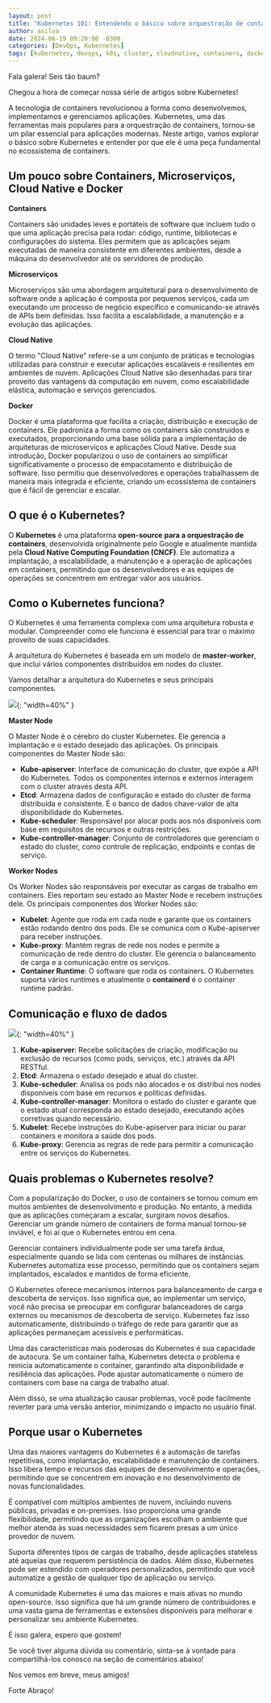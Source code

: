 ```yaml
---
layout: post
title: "Kubernetes 101: Entendendo o básico sobre orquestração de containers"
author: asilva
date: 2024-06-19 09:20:00 -0300
categories: [DevOps, Kubernetes]
tags: [kubernetes, devops, k8s, cluster, cloudnative, containers, docker, microservices]
---
```


Fala galera! Seis tão baum?

Chegou a hora de começar nossa série de artigos sobre Kubernetes!

A tecnologia de containers revolucionou a forma como desenvolvemos, implementamos e gerenciamos aplicações. Kubernetes, uma das ferramentas mais populares para a orquestração de containers, tornou-se um pilar essencial para aplicações modernas. Neste artigo, vamos explorar o básico sobre Kubernetes e entender por que ele é uma peça fundamental no ecossistema de containers.

## **Um pouco sobre Containers, Microserviços, Cloud Native e Docker**

**Containers**

Containers são unidades leves e portáteis de software que incluem tudo o que uma aplicação precisa para rodar: código, runtime, bibliotecas e configurações do sistema. Eles permitem que as aplicações sejam executadas de maneira consistente em diferentes ambientes, desde a máquina do desenvolvedor até os servidores de produção.

**Microserviços**

Microserviços são uma abordagem arquitetural para o desenvolvimento de software onde a aplicação é composta por pequenos serviços, cada um executando um processo de negócio específico e comunicando-se através de APIs bem definidas. Isso facilita a escalabilidade, a manutenção e a evolução das aplicações.

**Cloud Native**

O termo "Cloud Native" refere-se a um conjunto de práticas e tecnologias utilizadas para construir e executar aplicações escaláveis e resilientes em ambientes de nuvem. Aplicações Cloud Native são desenhadas para tirar proveito das vantagens da computação em nuvem, como escalabilidade elástica, automação e serviços gerenciados.

**Docker**

Docker é uma plataforma que facilita a criação, distribuição e execução de containers. Ele padroniza a forma como os containers são construídos e executados, proporcionando uma base sólida para a implementação de arquiteturas de microserviços e aplicações Cloud Native. Desde sua introdução, Docker popularizou o uso de containers ao simplificar significativamente o processo de empacotamento e distribuição de software. Isso permitiu que desenvolvedores e operações trabalhassem de maneira mais integrada e eficiente, criando um ecossistema de containers que é fácil de gerenciar e escalar.

## **O que é o Kubernetes?**

O **Kubernetes** é uma plataforma **open-source para a orquestração de containers**, desenvolvida originalmente pelo Google e atualmente mantida pela **Cloud Native Computing Foundation (CNCF)**. Ele automatiza a implantação, a escalabilidade, a manutenção e a operação de aplicações em containers, permitindo que os desenvolvedores e as equipes de operações se concentrem em entregar valor aos usuários.

## **Como o Kubernetes funciona?**

O Kubernetes é uma ferramenta complexa com uma arquitetura robusta e modular. Compreender como ele funciona é essencial para tirar o máximo proveito de suas capacidades. 

A arquitetura do Kubernetes é baseada em um modelo de **master-worker**, que inclui vários componentes distribuídos em nodes do cluster.

Vamos detalhar a arquitetura do Kubernetes e seus principais componentes.

![](/assets/img/81/k8s-101-a-1.png){: "width=40%" } 

**Master Node**

O Master Node é o cérebro do cluster Kubernetes. Ele gerencia a implantação e o estado desejado das aplicações. Os principais componentes do Master Node são:

- **Kube-apiserver**: Interface de comunicação do cluster, que expõe a API do Kubernetes. Todos os componentes internos e externos interagem com o cluster através desta API.
- **Etcd**: Armazena dados de configuração e estado do cluster de forma distribuída e consistente. É o banco de dados chave-valor de alta disponibilidade do Kubernetes.
- **Kube-scheduler**: Responsável por alocar pods aos nós disponíveis com base em requisitos de recursos e outras restrições.
- **Kube-controller-manager**: Conjunto de controladores que gerenciam o estado do cluster, como controle de replicação, endpoints e contas de serviço.

**Worker Nodes**

Os Worker Nodes são responsáveis por executar as cargas de trabalho em containers. Eles reportam seu estado ao Master Node e recebem instruções dele. Os principais componentes dos Worker Nodes são:

- **Kubelet**: Agente que roda em cada node e garante que os containers estão rodando dentro dos pods. Ele se comunica com o Kube-apiserver para receber instruções.
- **Kube-proxy**: Mantém regras de rede nos nodes e permite a comunicação de rede dentro do cluster. Ele gerencia o balanceamento de carga e a comunicação entre os serviços.
- **Container Runtime**: O software que roda os containers. O Kubernetes suporta vários runtimes e atualmente o **containerd** é o container runtime padrão.

## **Comunicação e fluxo de dados**

![](/assets/img/81/k8s-101-a-2.png){: "width=40%" } 

1. **Kube-apiserver**: Recebe solicitações de criação, modificação ou exclusão de recursos (como pods, serviços, etc.) através da API RESTful.
2. **Etcd**: Armazena o estado desejado e atual do cluster.
3. **Kube-scheduler**: Analisa os pods não alocados e os distribui nos nodes disponíveis com base em recursos e políticas definidas.
4. **Kube-controller-manager**: Monitora o estado do cluster e garante que o estado atual corresponda ao estado desejado, executando ações corretivas quando necessário.
5. **Kubelet**: Recebe instruções do Kube-apiserver para iniciar ou parar containers e monitora a saúde dos pods.
6. **Kube-proxy**: Gerencia as regras de rede para permitir a comunicação entre os serviços do Kubernetes.

## **Quais problemas o Kubernetes resolve?**

Com a popularização do Docker, o uso de containers se tornou comum em muitos ambientes de desenvolvimento e produção. No entanto, à medida que as aplicações começaram a escalar, surgiram novos desafios. Gerenciar um grande número de containers de forma manual tornou-se inviável, e foi aí que o Kubernetes entrou em cena.

Gerenciar containers individualmente pode ser uma tarefa árdua, especialmente quando se lida com centenas ou milhares de instâncias. Kubernetes automatiza esse processo, permitindo que os containers sejam implantados, escalados e mantidos de forma eficiente.

O Kubernetes oferece mecanismos internos para balanceamento de carga e descoberta de serviços. Isso significa que, ao implementar um serviço, você não precisa se preocupar em configurar balanceadores de carga externos ou mecanismos de descoberta de serviço. Kubernetes faz isso automaticamente, distribuindo o tráfego de rede para garantir que as aplicações permaneçam acessíveis e performáticas.

Uma das características mais poderosas do Kubernetes é sua capacidade de autocura. Se um container falha, Kubernetes detecta o problema e reinicia automaticamente o container, garantindo alta disponibilidade e resiliência das aplicações. Pode ajustar automaticamente o número de containers com base na carga de trabalho atual. 

Além disso, se uma atualização causar problemas, você pode facilmente reverter para uma versão anterior, minimizando o impacto no usuário final.

## **Porque usar o Kubernetes**

Uma das maiores vantagens do Kubernetes é a automação de tarefas repetitivas, como implantação, escalabilidade e manutenção de containers. Isso libera tempo e recursos das equipes de desenvolvimento e operações, permitindo que se concentrem em inovação e no desenvolvimento de novas funcionalidades.

É compatível com múltiplos ambientes de nuvem, incluindo nuvens públicas, privadas e on-premises. Isso proporciona uma grande flexibilidade, permitindo que as organizações escolham o ambiente que melhor atenda às suas necessidades sem ficarem presas a um único provedor de nuvem.

Suporta diferentes tipos de cargas de trabalho, desde aplicações stateless até aquelas que requerem persistência de dados. Além disso, Kubernetes pode ser estendido com operadores personalizados, permitindo que você automatize a gestão de qualquer tipo de aplicação ou serviço.

A comunidade Kubernetes é uma das maiores e mais ativas no mundo open-source. Isso significa que há um grande número de contribuidores e uma vasta gama de ferramentas e extensões disponíveis para melhorar e personalizar seu ambiente Kubernetes.

É isso galera, espero que gostem!

Se você tiver alguma dúvida ou comentário, sinta-se à vontade para compartilhá-los conosco na seção de comentários abaixo!

Nos vemos em breve, meus amigos!

Forte Abraço!
